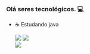 ### Olá seres tecnológicos. 💻


- ☕ Estudando java

  
  <div>
     <a href="https://www.instagram.com/kkayo30/" target="_blank"><img src="https://img.shields.io/badge/-Instagram-%2c1b77?style=for-the-badge&logo=instagram&logoColor=black" target="_blank"></a>
     <a href="https://discord.gg/sCbTrYeUTu" target="_blank"><img src="https://img.shields.io/badge/Discord-7289DA?style=for-the-badge&logo=discord&logoColor=white" target="_blank"></a>
  </div>
   <img src="https://img.shields.io/badge/logo-javascript-blue?logo=javascript" target="_blank"></a>
  </div>
